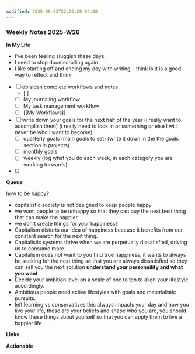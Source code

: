 ```yaml
---
modified: 2025-06-23T22:26:28-04:00
---
```


### Weekly Notes 2025-W26

**In My Life** 
- I've been feeling sluggish these days.
- I need to stop doomscrolling again
- I like starting off and ending my day with writing, I think is it is a good way to reflect and think
- [ ] obisidan complete workflows and notes
	- [ ] 
	- [ ] My journaling workflow
	- [ ] My task management workflow
	- [ ] [[My Workflows]]
- [ ] write down your goals for the next half of the year (i really want to accomplish them) (i really need to lock in or something or else I will never be who i want to become)
	- [ ] quarterly goals (main goals to set) (write it down in the the goals section in projects)
	- [ ] monthly goals
	- [ ] weekly (log what you do each week, in each category you are working torwards)
- [ ] 

**Queue**
<!-- Capture the ideas or thoughts that spark excitement, and everything that pops into your head -->
how to be happy?
- capitalistic society is not designed to keep people happy
- we want people to be unhappy so that they can buy the next best thing that can make the happier
- we don't create things for your happiness? 
- Capitalism distorts our idea of happiness because it benefits from our constant search for the next thing. 
- Capitalistic systems thrive when we are perpetually dissatisfied, driving us to consume more.
- Capitalism does not want to you find true happiness, it wants to always be seeking for the next thing so that you are always dissatisfied so they can sell you the next solution 
**understand your personaility and what you want**
- Decide your ambition level on a scale of one to ten to align your lifestyle accordingly.
- Ambitious people need active lifestyles with goals and materialistic pursuits.
- left learning vs conservatives this always impacts your day and how you live your life, these are your beliefs and shape who you are, you should know these things about yourself so that you can apply them to live a happier life


**Links**


 **Actionable**